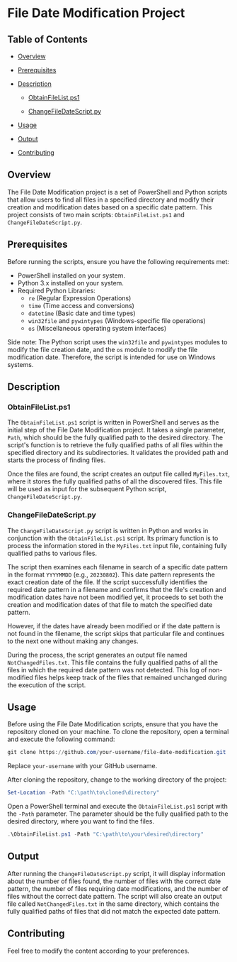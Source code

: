 # File Date Modification Project

## Table of Contents

- [Overview](https://github.com/Eli-Rousseau/ChangingFileDates#overview)

- [Prerequisites](https://github.com/Eli-Rousseau/ChangingFileDates#prerequisites)

- [Description](https://github.com/Eli-Rousseau/ChangingFileDates#description)
  
  - [ObtainFileList.ps1](https://github.com/Eli-Rousseau/ChangingFileDates#obtainfilelistps1)
  
  - [ChangeFileDateScript.py](https://github.com/Eli-Rousseau/ChangingFileDates#changefiledatescriptpy)

- [Usage](https://github.com/Eli-Rousseau/ChangingFileDates#usage)

- [Output](https://github.com/Eli-Rousseau/ChangingFileDates#output)

- [Contributing](https://github.com/Eli-Rousseau/ChangingFileDates#contributing)

## Overview

The File Date Modification project is a set of PowerShell and Python scripts that allow users to find all files in a specified directory and modify their creation and modification dates based on a specific date pattern. This project consists of two main scripts: `ObtainFileList.ps1` and `ChangeFileDateScript.py`.

## Prerequisites

Before running the scripts, ensure you have the following requirements met:

- PowerShell installed on your system.
- Python 3.x installed on your system.
- Required Python Libraries:
  - `re` (Regular Expression Operations)
  - `time` (Time access and conversions)
  - `datetime` (Basic date and time types)
  - `win32file` and `pywintypes` (Windows-specific file operations)
  - `os` (Miscellaneous operating system interfaces)

Side note: The Python script uses the `win32file` and `pywintypes` modules to modify the file creation date, and the `os` module to modify the file modification date. Therefore, the script is intended for use on Windows systems.

## Description

### ObtainFileList.ps1

The `ObtainFileList.ps1` script is written in PowerShell and serves as the initial step of the File Date Modification project. It takes a single parameter, `Path`, which should be the fully qualified path to the desired directory. The script's function is to retrieve the fully qualified paths of all files within the specified directory and its subdirectories. It validates the provided path and starts the process of finding files.

Once the files are found, the script creates an output file called `MyFiles.txt`, where it stores the fully qualified paths of all the discovered files. This file will be used as input for the subsequent Python script, `ChangeFileDateScript.py`.

### ChangeFileDateScript.py

The `ChangeFileDateScript.py` script is written in Python and works in conjunction with the `ObtainFileList.ps1` script. Its primary function is to process the information stored in the `MyFiles.txt` input file, containing fully qualified paths to various files.

The script then examines each filename in search of a specific date pattern in the format `YYYYMMDD` (e.g., `20230802`). This date pattern represents the exact creation date of the file. If the script successfully identifies the required date pattern in a filename and confirms that the file's creation and modification dates have not been modified yet, it proceeds to set both the creation and modification dates of that file to match the specified date pattern.

However, if the dates have already been modified or if the date pattern is not found in the filename, the script skips that particular file and continues to the next one without making any changes.

During the process, the script generates an output file named `NotChangedFiles.txt`. This file contains the fully qualified paths of all the files in which the required date pattern was not detected. This log of non-modified files helps keep track of the files that remained unchanged during the execution of the script.

## Usage

Before using the File Date Modification scripts, ensure that you have the repository cloned on your machine. To clone the repository, open a terminal and execute the following command:

```powershell
git clone https://github.com/your-username/file-date-modification.git
```

Replace `your-username` with your GitHub username.

After cloning the repository, change to the working directory of the project:

```powershell
Set-Location -Path "C:\path\to\cloned\directory"
```

Open a PowerShell terminal and execute the `ObtainFileList.ps1` script with the `-Path` parameter. The parameter should be the fully qualified path to the desired directory, where you want to find the files.

```powershell
.\ObtainFileList.ps1 -Path "C:\path\to\your\desired\directory"
```

## Output

After running the `ChangeFileDateScript.py` script, it will display information about the number of files found, the number of files with the correct date pattern, the number of files requiring date modifications, and the number of files without the correct date pattern. The script will also create an output file called `NotChangedFiles.txt` in the same directory, which contains the fully qualified paths of files that did not match the expected date pattern.

## Contributing

Feel free to modify the content according to your preferences.
